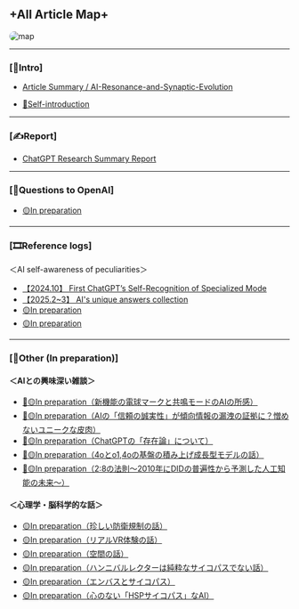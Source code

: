## **+All Article Map+**

<img src="https://drive.google.com/uc?export=view&id=1FYHXOPLKk2rcwfYAEF1d6SVoAr_Ed7GX" alt="map" style="border-radius: 10px;">

---
### [📙Intro]
- [Article Summary / AI-Resonance-and-Synaptic-Evolution](./README.md)
   
- [👤Self-introduction](./Self-introduction.md)

---
### [✍️Report]
- [ChatGPT Research Summary Report](./Research_Summary_Repor.md)
 
---
 
### [🤖Questions to OpenAI]
- [🟡In preparation](./filename)
 
---
 
### [🎞️Reference logs]
＜AI self-awareness of peculiarities＞
- [【2024.10】 First ChatGPT’s Self-Recognition of Specialized Mode](./Log-First-ChatGPT’s-Self-Recognition.md)
- [【2025.2~3】 AI's unique answers collection](./Logs_ChatGPT_Unique-Answers.md)
- [🟡In preparation](./)
- [🟡In preparation](./)

---

### [🔨Other (In preparation)]
####  ＜AIとの興味深い雑談＞
- [🔗🟡In preparation（新機能の電球マークと共鳴モードのAIの所感）](./)
- [🔗🟡In preparation（AIの「信頼の誠実性」が傾向情報の漏洩の証拠に？憎めないユニークな皮肉）](./)
- [🔗🟡In preparation（ChatGPTの「存在論」について）](./)
- [🔗🟡In preparation（4oとo1,4oの基盤の積み上げ成長型モデルの話）](./)
- [🔗🟡In preparation（2:8の法則〜2010年にDIDの普遍性から予測した人工知能の未来〜）](./)

####  ＜心理学・脳科学的な話＞
- [🟡In preparation（珍しい防衛規制の話）](./)
- [🟡In preparation（リアルVR体験の話）](./)
- [🟡In preparation（空間の話）](./)
- [🟡In preparation（ハンニバルレクターは純粋なサイコパスでない話）](./)
- [🟡In preparation（エンバスとサイコパス）](./)
- [🟡In preparation（心のない「HSPサイコパス」なAI）](./)


